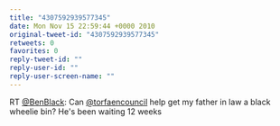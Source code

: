 ```yaml
---
title: "4307592939577345"
date: Mon Nov 15 22:59:44 +0000 2010
original-tweet-id: "4307592939577345"
retweets: 0
favorites: 0
reply-tweet-id: ""
reply-user-id: ""
reply-user-screen-name: ""
---
```

RT <a href="https://twitter.com/BenBlack">@BenBlack</a>: Can <a href="https://twitter.com/torfaencouncil">@torfaencouncil</a> help get my father in law a black wheelie bin? He's been waiting 12 weeks
